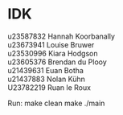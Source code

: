 # IDK
u23587832 Hannah Koorbanally<br/>
u23673941 Louise Bruwer<br/>
u23530996 Kiara Hodgson<br/>
u23605376 Brendan du Plooy<br/>
u21439631 Euan Botha<br/>
u21437883 Nolan Kühn<br/>
U23782219 Ruan le Roux

Run:
make clean
make
./main